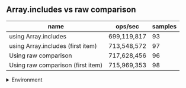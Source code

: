 ## Array.includes vs raw comparison

|name|ops/sec|samples|
|-|-|-|
|using Array.includes|699,119,817|93|
|using Array.includes (first item)|713,548,572|97|
|Using raw comparison|717,628,456|96|
|Using raw comparison (first item)|715,969,353|98|


<details>
<summary>Environment</summary>

* __Machine:__ linux x64 | 2 vCPUs | 6.8GB Mem
* __Run:__ Sat Oct 14 2023 02:00:39 GMT+0000 (Coordinated Universal Time)
</details>

<!--
{"environment":{"platform":"linux","arch":"x64","cpus":2,"totalMemory":6.759757995605469},"benchmarks":[{"name":"using Array.includes","hz":699119816.8778124,"cycles":8,"stats":{"deviation":1.7062551900671308e-10,"mean":1.4303699821668387e-9,"moe":3.467836253526083e-11,"rme":2.424433046527394,"sem":1.7693042109826952e-11,"variance":2.9113067736310205e-20}},{"name":"using Array.includes (first item)","hz":713548571.9226443,"cycles":7,"stats":{"deviation":2.990304055799734e-11,"mean":1.4014462916035516e-9,"moe":5.950939761053944e-12,"rme":0.42462845680977235,"sem":3.0361937556397675e-12,"variance":8.941918346132338e-22}},{"name":"Using raw comparison","hz":717628455.7838438,"cycles":9,"stats":{"deviation":9.265369173101598e-12,"mean":1.3934787450808796e-9,"moe":1.8534598514632986e-12,"rme":0.13300955310629595,"sem":9.45642781358826e-13,"variance":8.58470659138614e-23}},{"name":"Using raw comparison (first item)","hz":715969352.923881,"cycles":6,"stats":{"deviation":1.1669461843206086e-11,"mean":1.3967078282278318e-9,"moe":2.310435568596034e-12,"rme":0.16542010590200215,"sem":1.178793657446956e-12,"variance":1.3617633971004277e-22}}]}-->
